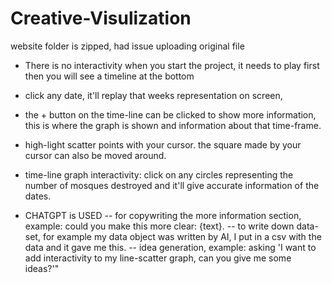 # Creative-Visulization
website folder is zipped, had issue uploading original file

- There is no interactivity when you start the project, it needs to play first then you will see a timeline at the bottom
- click any date, it'll replay that weeks representation on screen,
- the + button on the time-line can be clicked to show more information, this is where the graph is shown and information about that time-frame. 
- high-light scatter points with your cursor. the square made by your cursor can also be moved around. 
- time-line graph interactivity: click on any circles representing the number of mosques destroyed and it'll give accurate information of the dates.


- CHATGPT is USED
-- for copywriting the more information section, example: could you make this more clear: {text}.
-- to write down data-set, for example my data object was written by AI, I put in a csv with the data and it gave me this. 
-- idea generation, example: asking 'I want to add interactivity to my line-scatter graph, can you give me some ideas?'"

